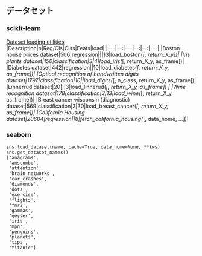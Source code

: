 ## **データセット**

### **scikit-learn**
[Dataset loading utilities](https://scikit-learn.org/stable/datasets.html)  
|Description|n|Reg/Cls|Clss|Feats|load|
|---|--:|---|--:|--:|---|
|Boston house prices dataset|506|regression|||13|load_boston(*[, return_X_y])|
|Iris plants dataset|150|classification|3|4|load_iris(*[, return_X_y, as_frame])|
|Diabetes dataset|442|regression||10|load_diabetes(*[, return_X_y, as_frame])|
|Optical recognition of handwritten digits dataset|1797|classification|10||load_digits(*[, n_class, return_X_y, as_frame])|
|Linnerrud dataset|20|||3|load_linnerud(*[, return_X_y, as_frame]) |
|Wine recognition dataset|178|classification|3|13|load_wine(*[, return_X_y, as_frame])|
|Breast cancer wisconsin (diagnostic) dataset|569|classification|2|30|load_breast_cancer(*[, return_X_y, as_frame])|
|California Housing dataset|20604|regression||8|fetch_california_housing(*[, data_home, …])|





### **seaborn**
```
sns.load_dataset(name, cache=True, data_home=None, **kws)
sns.get_dataset_names()  
['anagrams',
 'anscombe',
 'attention',
 'brain_networks',
 'car_crashes',
 'diamonds',
 'dots',
 'exercise',
 'flights',
 'fmri',
 'gammas',
 'geyser',
 'iris',
 'mpg',
 'penguins',
 'planets',
 'tips',
 'titanic']
```
